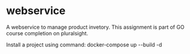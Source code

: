 # webservice


A webservice to manage product invetory. This assignment is part of GO course completion on pluralsight.  

Install a project using command:  docker-compose  up --build -d
